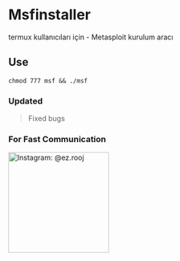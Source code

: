 # Msfinstaller
termux kullanıcıları için - Metasploit kurulum aracı

## Use
``chmod 777 msf
&& ./msf``

### Updated
> Fixed bugs

### For Fast Communication
<noscript><a href="https://instagram.com/ez.rooj"><img alt="Instagram: @ez.rooj" title="IG: ez.rooj" width="200px" src="https://raw.githubusercontent.com/the-rooj/msf/main/lib/follow-us-on-instagram.svg"></a></noscript>
